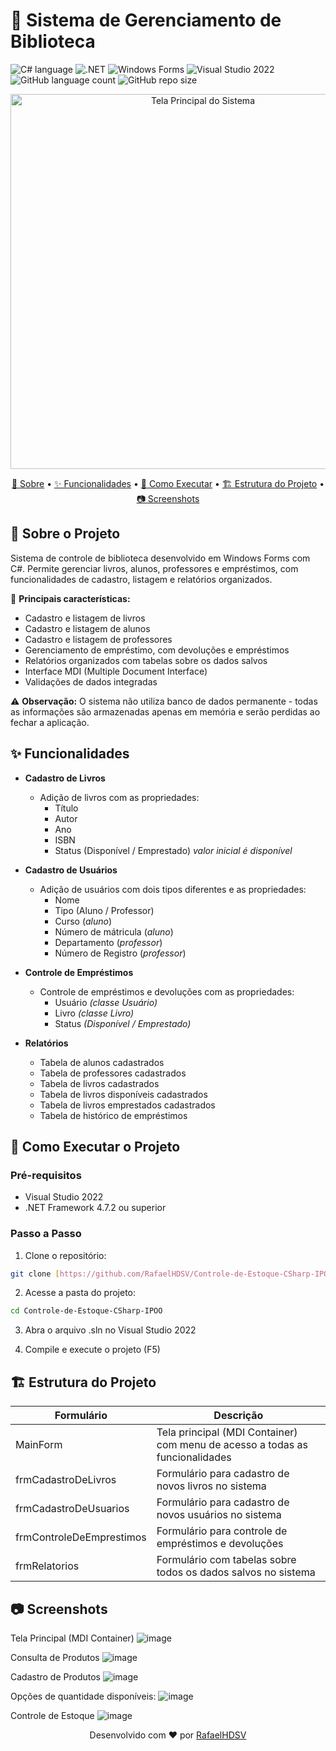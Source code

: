 # 📙 Sistema de Gerenciamento de Biblioteca

![C# language](https://img.shields.io/badge/C%23-239120?style=for-the-badge&logo=csharp&logoColor=white)
![.NET](https://img.shields.io/badge/.NET-512BD4?style=for-the-badge&logo=dotnet&logoColor=white)
![Windows Forms](https://img.shields.io/badge/Windows%20Forms-0078D4?style=for-the-badge&logo=windows&logoColor=white)
![Visual Studio 2022](https://img.shields.io/badge/Visual_Studio-5C2D91?style=for-the-badge&logo=visual%20studio&logoColor=white)
![GitHub language count](https://img.shields.io/github/languages/count/RafaelHDSV/Sistema-de-Gerenciamento-de-Biblioteca?style=for-the-badge)
![GitHub repo size](https://img.shields.io/github/repo-size/RafaelHDSV/Sistema-de-Gerenciamento-de-Biblioteca?style=for-the-badge)

<p align="center">
  <img src="https://github.com/user-attachments/assets/86f75661-ebb2-4f13-a40a-62d76fbbf9f8" alt="Tela Principal do Sistema" width="600">
</p>

<p align="center">
    <a href="#about">📌 Sobre</a> • 
    <a href="#features">✨ Funcionalidades</a> • 
    <a href="#started">🚀 Como Executar</a> • 
    <a href="#structure">🏗️ Estrutura do Projeto</a> • 
    <a href="#screenshots">📷 Screenshots</a>
</p>

<h2 id="about">📌 Sobre o Projeto</h2>

Sistema de controle de biblioteca desenvolvido em Windows Forms com C#. Permite gerenciar livros, alunos, professores e empréstimos, com funcionalidades de cadastro, listagem e relatórios organizados.

🔹 **Principais características:**
- Cadastro e listagem de livros
- Cadastro e listagem de alunos
- Cadastro e listagem de professores
- Gerenciamento de empréstimo, com devoluções e empréstimos
- Relatórios organizados com tabelas sobre os dados salvos
- Interface MDI (Multiple Document Interface)
- Validações de dados integradas

⚠️ **Observação:** O sistema não utiliza banco de dados permanente - todas as informações são armazenadas apenas em memória e serão perdidas ao fechar a aplicação.

<h2 id="features">✨ Funcionalidades</h2>

- **Cadastro de Livros**
  - Adição de livros com as propriedades:
    - Título
    - Autor
    - Ano
    - ISBN
    - Status (Disponível / Emprestado) _valor inicial é disponível_
  
- **Cadastro de Usuários**
  - Adição de usuários com dois tipos diferentes e as propriedades:
    - Nome
    - Tipo (Aluno / Professor)
    - Curso (_aluno_)
    - Número de mátricula (_aluno_)
    - Departamento (_professor_)
    - Número de Registro (_professor_)

- **Controle de Empréstimos**
  - Controle de empréstimos e devoluções com as propriedades:
    - Usuário _(classe Usuário)_
    - Livro _(classe Livro)_
    - Status _(Disponível / Emprestado)_

- **Relatórios**
  - Tabela de alunos cadastrados
  - Tabela de professores cadastrados
  - Tabela de livros cadastrados
  - Tabela de livros disponíveis cadastrados
  - Tabela de livros emprestados cadastrados
  - Tabela de histórico de empréstimos

<h2 id="started">🚀 Como Executar o Projeto</h2>

### Pré-requisitos
- Visual Studio 2022
- .NET Framework 4.7.2 ou superior

### Passo a Passo

1. Clone o repositório:
```bash
git clone [https://github.com/RafaelHDSV/Controle-de-Estoque-CSharp-IPOO.git](https://github.com/RafaelHDSV/Sistema-de-Gerenciamento-de-Biblioteca.git)
```

2.  Acesse a pasta do projeto:
```bash
cd Controle-de-Estoque-CSharp-IPOO
```

3.  Abra o arquivo .sln no Visual Studio 2022

4.  Compile e execute o projeto (F5)

<h2 id="structure">🏗️ Estrutura do Projeto</h2>

| Formulário | Descrição
|----------------------|-----------------------------------------------------
| MainForm | Tela principal (MDI Container) com menu de acesso a todas as funcionalidades
| frmCadastroDeLivros | Formulário para cadastro de novos livros no sistema
| frmCadastroDeUsuarios | Formulário para cadastro de novos usuários no sistema
| frmControleDeEmprestimos | Formulário para controle de empréstimos e devoluções
| frmRelatorios | Formulário com tabelas sobre todos os dados salvos no sistema

<h2 id="screenshots">📷 Screenshots</h2>

Tela Principal (MDI Container)
![image](https://github.com/user-attachments/assets/aca14c72-377e-47f7-ba54-8c43405fc1ef)

Consulta de Produtos
![image](https://github.com/user-attachments/assets/917073ae-ba17-40fc-9d39-23240bdd8ad6)

Cadastro de Produtos
![image](https://github.com/user-attachments/assets/207ac9eb-92d1-4e53-931a-47e09da6bac3)

Opções de quantidade disponíveis:
![image](https://github.com/user-attachments/assets/8b887a92-91b9-4546-aa2a-3f148a63c8cd)

Controle de Estoque
![image](https://github.com/user-attachments/assets/fa815907-1436-4fa8-bcf8-7848a27561b2)

<p align="center"> Desenvolvido com ❤️ por <a href="https://github.com/RafaelHDSV">RafaelHDSV</a> </p>
